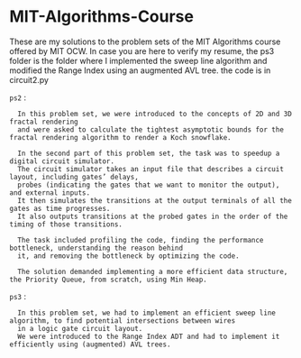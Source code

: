 # MIT-Algorithms-Course
These are my solutions to the problem sets of the MIT Algorithms course offered by MIT OCW. In case you are here to verify my resume, the ps3 folder is the folder where I implemented the sweep line algorithm and modified the Range Index using an augmented AVL tree. the code is in circuit2.py

<code>ps2</code> : 

      In this problem set, we were introduced to the concepts of 2D and 3D fractal rendering 
      and were asked to calculate the tightest asymptotic bounds for the fractal rendering algorithm to render a Koch snowflake.

      In the second part of this problem set, the task was to speedup a digital circuit simulator. 
      The circuit simulator takes an input file that describes a circuit layout, including gates’ delays,
      probes (indicating the gates that we want to monitor the output), and external inputs. 
      It then simulates the transitions at the output terminals of all the gates as time progresses. 
      It also outputs transitions at the probed gates in the order of the timing of those transitions.
      
      The task included profiling the code, finding the performance bottleneck, understanding the reason behind
      it, and removing the bottleneck by optimizing the code.
      
      The solution demanded implementing a more efficient data structure, the Priority Queue, from scratch, using Min Heap.
      
       
<code>ps3</code> :

      In this problem set, we had to implement an efficient sweep line algorithm, to find potential intersections between wires
      in a logic gate circuit layout.
      We were introduced to the Range Index ADT and had to implement it efficiently using (augmented) AVL trees.
      
